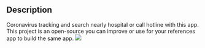 ## Description

Coronavirus tracking and search nearly hospital or call hotline with this app. This project is an open-source you can improve or use for your references app to build the same app.
![](https://pasteboard.co/J2Rjxs8.jpg)


